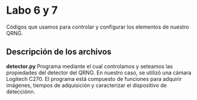 # Labo 6 y 7
Códigos que usamos para controlar y configurar los elementos de nuestro QRNG.

## Descripción de los archivos

**detector.py**
Programa mediante el cual controlamos y seteamos las propiedades del detector del QRNG. En nuestro caso, se utilizó una cámara Logitech C270. El programa está compuesto de funciones para adquirir imágenes, tiempos de adquisición y caracterizar el dispositivo de detecciónn.
